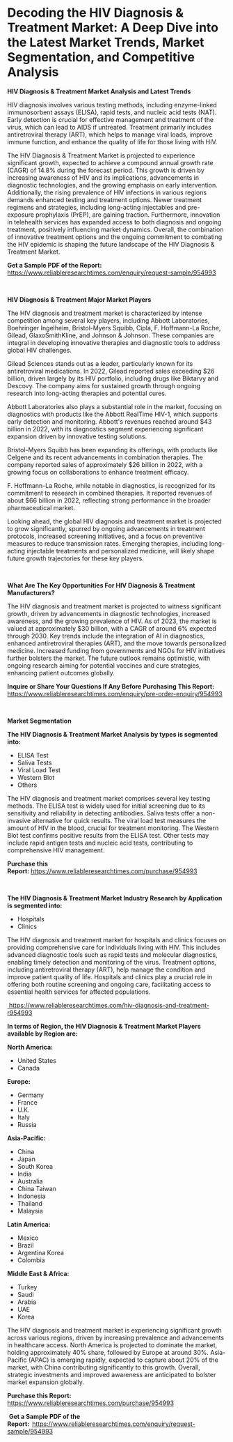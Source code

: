 <p><h1>Decoding the HIV Diagnosis & Treatment Market: A Deep Dive into the Latest Market Trends, Market Segmentation, and Competitive Analysis</h1></p><p><strong>HIV Diagnosis & Treatment Market Analysis and Latest Trends</strong></p>
<p><p>HIV diagnosis involves various testing methods, including enzyme-linked immunosorbent assays (ELISA), rapid tests, and nucleic acid tests (NAT). Early detection is crucial for effective management and treatment of the virus, which can lead to AIDS if untreated. Treatment primarily includes antiretroviral therapy (ART), which helps to manage viral loads, improve immune function, and enhance the quality of life for those living with HIV.</p><p>The HIV Diagnosis & Treatment Market is projected to experience significant growth, expected to achieve a compound annual growth rate (CAGR) of 14.8% during the forecast period. This growth is driven by increasing awareness of HIV and its implications, advancements in diagnostic technologies, and the growing emphasis on early intervention. Additionally, the rising prevalence of HIV infections in various regions demands enhanced testing and treatment options. Newer treatment regimens and strategies, including long-acting injectables and pre-exposure prophylaxis (PrEP), are gaining traction. Furthermore, innovation in telehealth services has expanded access to both diagnosis and ongoing treatment, positively influencing market dynamics. Overall, the combination of innovative treatment options and the ongoing commitment to combating the HIV epidemic is shaping the future landscape of the HIV Diagnosis & Treatment Market.</p></p>
<p><strong>Get a Sample PDF of the Report:&nbsp;</strong> <a href="https://www.reliableresearchtimes.com/enquiry/request-sample/954993?utm_campaign=3055&utm_medium=2&utm_source=Github&utm_content=ia&utm_term=18042025&utm_id=hiv-diagnosis-treatment">https://www.reliableresearchtimes.com/enquiry/request-sample/954993</a></p>
<p>&nbsp;</p>
<p><strong>HIV Diagnosis & Treatment Major Market Players</strong></p>
<p><p>The HIV diagnosis and treatment market is characterized by intense competition among several key players, including Abbott Laboratories, Boehringer Ingelheim, Bristol-Myers Squibb, Cipla, F. Hoffmann-La Roche, Gilead, GlaxoSmithKline, and Johnson & Johnson. These companies are integral in developing innovative therapies and diagnostic tools to address global HIV challenges.</p><p>Gilead Sciences stands out as a leader, particularly known for its antiretroviral medications. In 2022, Gilead reported sales exceeding $26 billion, driven largely by its HIV portfolio, including drugs like Biktarvy and Descovy. The company aims for sustained growth through ongoing research into long-acting therapies and potential cures.</p><p>Abbott Laboratories also plays a substantial role in the market, focusing on diagnostics with products like the Abbott RealTime HIV-1, which supports early detection and monitoring. Abbott's revenues reached around $43 billion in 2022, with its diagnostics segment experiencing significant expansion driven by innovative testing solutions.</p><p>Bristol-Myers Squibb has been expanding its offerings, with products like Celgene and its recent advancements in combination therapies. The company reported sales of approximately $26 billion in 2022, with a growing focus on collaborations to enhance treatment efficacy.</p><p>F. Hoffmann-La Roche, while notable in diagnostics, is recognized for its commitment to research in combined therapies. It reported revenues of about $66 billion in 2022, reflecting strong performance in the broader pharmaceutical market.</p><p>Looking ahead, the global HIV diagnosis and treatment market is projected to grow significantly, spurred by ongoing advancements in treatment protocols, increased screening initiatives, and a focus on preventive measures to reduce transmission rates. Emerging therapies, including long-acting injectable treatments and personalized medicine, will likely shape future growth trajectories for these key players.</p></p>
<p>&nbsp;</p>
<p><strong>What Are The Key Opportunities For HIV Diagnosis & Treatment Manufacturers?</strong></p>
<p><p>The HIV diagnosis and treatment market is projected to witness significant growth, driven by advancements in diagnostic technologies, increased awareness, and the growing prevalence of HIV. As of 2023, the market is valued at approximately $30 billion, with a CAGR of around 6% expected through 2030. Key trends include the integration of AI in diagnostics, enhanced antiretroviral therapies (ART), and the move towards personalized medicine. Increased funding from governments and NGOs for HIV initiatives further bolsters the market. The future outlook remains optimistic, with ongoing research aiming for potential vaccines and cure strategies, enhancing patient outcomes globally.</p></p>
<p><strong>Inquire or Share Your Questions If Any Before Purchasing This Report:</strong> <a href="https://www.reliableresearchtimes.com/enquiry/pre-order-enquiry/954993?utm_campaign=3055&utm_medium=2&utm_source=Github&utm_content=ia&utm_term=18042025&utm_id=hiv-diagnosis-treatment">https://www.reliableresearchtimes.com/enquiry/pre-order-enquiry/954993</a></p>
<p>&nbsp;</p>
<p><strong>Market Segmentation</strong></p>
<p><strong>The HIV Diagnosis & Treatment Market Analysis by types is segmented into:</strong></p>
<p><ul><li>ELISA Test</li><li>Saliva Tests</li><li>Viral Load Test</li><li>Western Blot</li><li>Others</li></ul></p>
<p><p>The HIV diagnosis and treatment market comprises several key testing methods. The ELISA test is widely used for initial screening due to its sensitivity and reliability in detecting antibodies. Saliva tests offer a non-invasive alternative for quick results. The viral load test measures the amount of HIV in the blood, crucial for treatment monitoring. The Western Blot test confirms positive results from the ELISA test. Other tests may include rapid antigen tests and nucleic acid tests, contributing to comprehensive HIV management.</p></p>
<p><strong>Purchase this Report:&nbsp;</strong><a href="https://www.reliableresearchtimes.com/purchase/954993?utm_campaign=3055&utm_medium=2&utm_source=Github&utm_content=ia&utm_term=18042025&utm_id=hiv-diagnosis-treatment">https://www.reliableresearchtimes.com/purchase/954993</a></p>
<p>&nbsp;</p>
<p><strong>The HIV Diagnosis & Treatment Market Industry Research by Application is segmented into:</strong></p>
<p><ul><li>Hospitals</li><li>Clinics</li></ul></p>
<p><p>The HIV diagnosis and treatment market for hospitals and clinics focuses on providing comprehensive care for individuals living with HIV. This includes advanced diagnostic tools such as rapid tests and molecular diagnostics, enabling timely detection and monitoring of the virus. Treatment options, including antiretroviral therapy (ART), help manage the condition and improve patient quality of life. Hospitals and clinics play a crucial role in offering both routine screening and ongoing care, facilitating access to essential health services for affected populations.</p></p>
<p><a href="https://www.reliableresearchtimes.com/hiv-diagnosis-and-treatment-r954993?utm_campaign=3055&utm_medium=2&utm_source=Github&utm_content=ia&utm_term=18042025&utm_id=hiv-diagnosis-treatment">&nbsp;https://www.reliableresearchtimes.com/hiv-diagnosis-and-treatment-r954993</a></p>
<p><strong>In terms of Region, the HIV Diagnosis & Treatment Market Players available by Region are:</strong></p>
<p>
    <p> <strong> North America: </strong>
        <ul>
            <li>United States</li>
            <li>Canada</li>
        </ul>
        </p> 
    <p> <strong> Europe: </strong>
        <ul>
            <li>Germany</li>
            <li>France</li>
            <li>U.K.</li>
            <li>Italy</li>
            <li>Russia</li>
        </ul>
        </p> 
    <p> <strong> Asia-Pacific: </strong>
        <ul>
            <li>China</li>
            <li>Japan</li>
            <li>South Korea</li>
            <li>India</li>
            <li>Australia</li>
            <li>China Taiwan</li>
            <li>Indonesia</li>
            <li>Thailand</li>
            <li>Malaysia</li>
        </ul>
        </p> 
    <p> <strong> Latin America: </strong>
        <ul>
            <li>Mexico</li>
            <li>Brazil</li>
            <li>Argentina Korea</li>
            <li>Colombia</li>
        </ul>
        </p> 
    <p> <strong> Middle East & Africa: </strong>
        <ul>
            <li>Turkey</li>
            <li>Saudi</li>
            <li>Arabia</li>
            <li>UAE</li>
            <li>Korea</li>
        </ul>
    </p>
    </p>
<p><p>The HIV diagnosis and treatment market is experiencing significant growth across various regions, driven by increasing prevalence and advancements in healthcare access. North America is projected to dominate the market, holding approximately 40% share, followed by Europe at around 30%. Asia-Pacific (APAC) is emerging rapidly, expected to capture about 20% of the market, with China contributing significantly to this growth. Overall, strategic investments and improved awareness are anticipated to bolster market expansion globally.</p></p>
<p><strong>Purchase this Report: </strong><a href="https://www.reliableresearchtimes.com/purchase/954993?utm_campaign=3055&utm_medium=2&utm_source=Github&utm_content=ia&utm_term=18042025&utm_id=hiv-diagnosis-treatment">https://www.reliableresearchtimes.com/purchase/954993</a></p>
<p>&nbsp;<strong>Get a Sample PDF of the Report:&nbsp;&nbsp;</strong><a href="https://www.reliableresearchtimes.com/enquiry/request-sample/954993?utm_campaign=3055&utm_medium=2&utm_source=Github&utm_content=ia&utm_term=18042025&utm_id=hiv-diagnosis-treatment">https://www.reliableresearchtimes.com/enquiry/request-sample/954993</a></p>
<p><strong></strong></p>
<p><p></p><p></p><p></p></p>